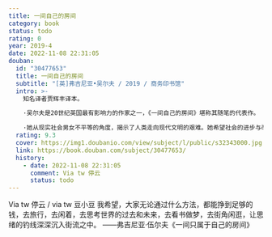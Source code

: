 ```yaml
---
title: 一间自己的房间
category: book
status: todo
rating: 0
year: 2019-4
date: 2022-11-08 22:31:05
douban:
  id: "30477653"
  title: 一间自己的房间
  subtitle: "[英]弗吉尼亚•吴尔夫 / 2019 / 商务印书馆"
  intro: >-
    知名译者贾辉丰译本。

    ·吴尔夫是20世纪英国最有影响力的作家之一，《一间自己的房间》堪称其随笔的代表作。

    ·她从现实社会男女不平等的角度，揭示了人类走向现代文明的艰难。她希望社会的进步与改善和人类的进步与改善，是男女两性共同努力的方向。女性在科学和技术飞速发展的现代社会，注定要扮演一只重要的力量，这篇随笔由此而具有永恒的价值。
  rating: 9.3
  cover: https://img1.doubanio.com/view/subject/l/public/s32343000.jpg
  link: https://book.douban.com/subject/30477653/
  history:
    - date: 2022-11-08 22:31:05
      comment: Via tw 停云
      status: todo
---
```


Via tw 停云 / via tw 豆小豆 我希望，大家无论通过什么方法，都能挣到足够的钱，去旅行，去闲着，去思考世界的过去和未来，去看书做梦，去街角闲逛，让思绪的钓线深深沉入街流之中。
——弗吉尼亚·伍尔夫《一间只属于自己的房间》